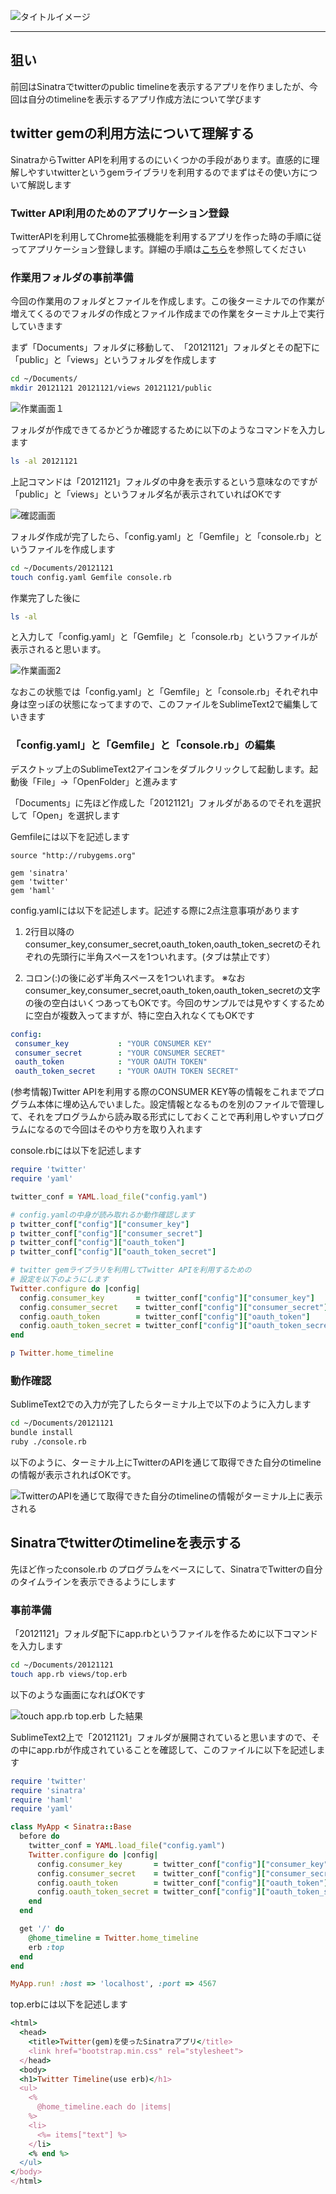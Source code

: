 ![タイトルイメージ](https://github.com/downloads/h5y1m141/nerima-study/sinatra-plus-twitter.012.png)


----------


## 狙い
前回はSinatraでtwitterのpublic timelineを表示するアプリを作りましたが、今回は自分のtimelineを表示するアプリ作成方法について学びます


## twitter gemの利用方法について理解する
SinatraからTwitter APIを利用するのにいくつかの手段があります。直感的に理解しやすいtwitterというgemライブラリを利用するのでまずはその使い方について解説します



### Twitter API利用のためのアプリケーション登録

TwitterAPIを利用してChrome拡張機能を利用するアプリを作った時の手順に従ってアプリケーション登録します。詳細の手順は[こちら](https://github.com/h5y1m141/nerima-study/blob/master/SinatraPlusTwitter/twitter-api-regist.md)を参照してください

### 作業用フォルダの事前準備

今回の作業用のフォルダとファイルを作成します。この後ターミナルでの作業が増えてくるのでフォルダの作成とファイル作成までの作業をターミナル上で実行していきます

まず「Documents」フォルダに移動して、　「20121121」フォルダとその配下に「public」と「views」というフォルダを作成します

```sh
cd ~/Documents/
mkdir 20121121 20121121/views 20121121/public
```

![作業画面１](https://github.com/h5y1m141/nerima-study/blob/master/SinatraPlusTwitter/capture/screen-shot-01.png)

フォルダが作成できてるかどうか確認するために以下のようなコマンドを入力します

```sh
ls -al 20121121
```

上記コマンドは「20121121」フォルダの中身を表示するという意味なのですが「public」と「views」というフォルダ名が表示されていればOKです

![確認画面](https://github.com/h5y1m141/nerima-study/blob/master/SinatraPlusTwitter/capture/screen-shot-02.png)

フォルダ作成が完了したら、「config.yaml」と「Gemfile」と「console.rb」というファイルを作成します

```sh
cd ~/Documents/20121121
touch config.yaml Gemfile console.rb
```

作業完了した後に

```sh
ls -al
```

と入力して「config.yaml」と「Gemfile」と「console.rb」というファイルが表示されると思います。

![作業画面2](https://github.com/h5y1m141/nerima-study/blob/master/SinatraPlusTwitter/capture/screen-shot-03.png)

なおこの状態では「config.yaml」と「Gemfile」と「console.rb」それぞれ中身は空っぽの状態になってますので、このファイルをSublimeText2で編集していきます

### 「config.yaml」と「Gemfile」と「console.rb」の編集

デスクトップ上のSublimeText2アイコンをダブルクリックして起動します。起動後「File」→「OpenFolder」と進みます

「Documents」に先ほど作成した「20121121」フォルダがあるのでそれを選択して「Open」を選択します

Gemfileには以下を記述します

```Gemfile
source "http://rubygems.org"

gem 'sinatra'
gem 'twitter'
gem 'haml'
```
config.yamlには以下を記述します。記述する際に2点注意事項があります

1. 2行目以降のconsumer_key,consumer_secret,oauth_token,oauth_token_secretのそれぞれの先頭行に半角スペースを1ついれます。(タブは禁止です）

2. コロン(:)の後に必ず半角スペースを1ついれます。
※なおconsumer_key,consumer_secret,oauth_token,oauth_token_secretの文字の後の空白はいくつあってもOKです。今回のサンプルでは見やすくするために空白が複数入ってますが、特に空白入れなくてもOKです


```yaml
config:
 consumer_key			: "YOUR CONSUMER KEY"
 consumer_secret		: "YOUR CONSUMER SECRET"
 oauth_token			: "YOUR OAUTH TOKEN"
 oauth_token_secret		: "YOUR OAUTH TOKEN SECRET"

```

(参考情報)Twitter APIを利用する際のCONSUMER KEY等の情報をこれまでプログラム本体に埋め込んでいました。設定情報となるものを別のファイルで管理して、それをプログラムから読み取る形式にしておくことで再利用しやすいプログラムになるので今回はそのやり方を取り入れます


console.rbには以下を記述します

``` ruby
require 'twitter'
require 'yaml'

twitter_conf = YAML.load_file("config.yaml")

# config.yamlの中身が読み取れるか動作確認します
p twitter_conf["config"]["consumer_key"]
p twitter_conf["config"]["consumer_secret"]
p twitter_conf["config"]["oauth_token"]
p twitter_conf["config"]["oauth_token_secret"]

# twitter gemライブラリを利用してTwitter APIを利用するための
# 設定を以下のようにします
Twitter.configure do |config|
  config.consumer_key       = twitter_conf["config"]["consumer_key"]
  config.consumer_secret    = twitter_conf["config"]["consumer_secret"]
  config.oauth_token        = twitter_conf["config"]["oauth_token"]
  config.oauth_token_secret = twitter_conf["config"]["oauth_token_secret"]
end

p Twitter.home_timeline

```


### 動作確認
SublimeText2での入力が完了したらターミナル上で以下のように入力します

```sh
cd ~/Documents/20121121
bundle install
ruby ./console.rb
```

以下のように、ターミナル上にTwitterのAPIを通じて取得できた自分のtimelineの情報が表示されればOKです。

![TwitterのAPIを通じて取得できた自分のtimelineの情報がターミナル上に表示される](https://github.com/h5y1m141/nerima-study/blob/master/SinatraPlusTwitter/capture/screen-shot-04.png)


## Sinatraでtwitterのtimelineを表示する

先ほど作ったconsole.rb のプログラムをベースにして、SinatraでTwitterの自分のタイムラインを表示できるようにします

### 事前準備

「20121121」フォルダ配下にapp.rbというファイルを作るために以下コマンドを入力します

```sh
cd ~/Documents/20121121
touch app.rb views/top.erb
```

以下のような画面になればOKです

![touch app.rb top.erb した結果](https://github.com/h5y1m141/nerima-study/blob/master/SinatraPlusTwitter/capture/screen-shot-05.png)

SublimeText2上で「20121121」フォルダが展開されていると思いますので、その中にapp.rbが作成されていることを確認して、このファイルに以下を記述します

```ruby
require 'twitter'
require 'sinatra'
require 'haml'
require 'yaml'

class MyApp < Sinatra::Base
  before do
    twitter_conf = YAML.load_file("config.yaml")
	Twitter.configure do |config|
      config.consumer_key       = twitter_conf["config"]["consumer_key"]
      config.consumer_secret    = twitter_conf["config"]["consumer_secret"]
      config.oauth_token        = twitter_conf["config"]["oauth_token"]
      config.oauth_token_secret = twitter_conf["config"]["oauth_token_secret"]
	end
  end

  get '/' do
    @home_timeline = Twitter.home_timeline
    erb :top
  end
end

MyApp.run! :host => 'localhost', :port => 4567
```
top.erbには以下を記述します

```ruby
<html>
  <head>
    <title>Twitter(gem)を使ったSinatraアプリ</title>
    <link href="bootstrap.min.css" rel="stylesheet">
  </head>
  <body>	
  <h1>Twitter Timeline(use erb)</h1>
  <ul>
    <%
      @home_timeline.each do |items|
    %>
    <li>
      <%= items["text"] %>
    </li>
    <% end %>
  </ul>
</body>
</html>
```
